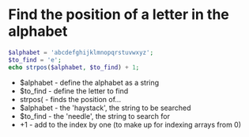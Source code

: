 # Find the position of a letter in the alphabet

```php
$alphabet = 'abcdefghijklmnopqrstuvwxyz';
$to_find = 'e';
echo strpos($alphabet, $to_find) + 1;
```

- $alphabet - define the alphabet as a string
- $to_find - define the letter to find
- strpos( - finds the position of...
- $alphabet - the 'haystack', the string to be searched
- $to_find - the 'needle', the string to search for
- +1 - add to the index by one (to make up for indexing arrays from 0)

